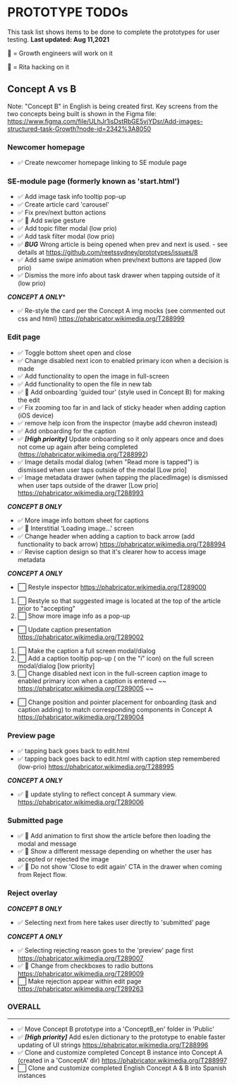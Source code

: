 PROTOTYPE TODOs
===============
This task list shows items to be done to complete the prototypes for user testing.
**Last updated: Aug 11,2021**

👷 = Growth engineers will work on it

🔧 = Rita hacking on it

**Concept A vs B**
------------------
Note: "Concept B" in English is being created first.
Key screens from the two concepts being built is shown in the Figma file:
https://www.figma.com/file/ULhJr1isDstRbGE5vjYDsr/Add-images-structured-task-Growth?node-id=2342%3A8050

### **Newcomer homepage**

- ✅ Create newcomer homepage linking to SE module page


### **SE-module page (formerly known as 'start.html')**

- ✅ Add image task info tooltip pop-up
- ✅ Create article card 'carousel'
- ✅ Fix prev/next button actions
- ✅ 👷 Add swipe gesture
- ✅ Add topic filter modal (low prio)
- ✅ Add task filter modal (low prio)
- ✅ ***BUG*** Wrong article is being opened when prev and next is used. - see details at https://github.com/reetssydney/prototypes/issues/8
- ✅ Add same swipe animation when prev/next buttons are tapped (low prio)
- ✅ Dismiss the more info about task drawer when tapping outside of it (low prio)

***CONCEPT A ONLY****
- ✅ Re-style the card per the Concept A img mocks (see commented out css and html) https://phabricator.wikimedia.org/T288999

### **Edit page**

- ✅ Toggle bottom sheet open and close
- ✅ Change disabled next icon to enabled primary icon when a decision is made
- ✅ Add functionality to open the image in full-screen
- ✅ Add functionality to open the file in new tab
- ✅ 👷 Add onboarding 'guided tour' (style used in Concept B) for making the edit
- ✅ Fix zooming too far in and lack of sticky header when adding caption (iOS device)
- ✅ remove help icon from the inspector (maybe add chevron instead)
- ✅ Add onboarding for the caption
- ✅ ***[High priority]*** Update onboarding so it only appears once and does not come up again after being completed (https://phabricator.wikimedia.org/T288992)
- ✅ Image details modal dialog (when "Read more is tapped") is dismissed when user taps outside of the modal [Low prio]
- ✅ Image metadata drawer (when tapping the placedImage) is dismissed when user taps outside of the drawer [Low prio] https://phabricator.wikimedia.org/T288993


***CONCEPT B ONLY***

- ✅ More image info bottom sheet for captions
- ✅ 👷 Interstitial 'Loading image...' screen
- ✅ Change header when adding a caption to back arrow (add functionality to back arrow) https://phabricator.wikimedia.org/T288994
- ✅ Revise caption design so that it's clearer how to access image metadata


***CONCEPT A ONLY***

- ⬜ Restyle inspector https://phabricator.wikimedia.org/T289000
 1. ⬜ Restyle so that suggested image is located at the top of the article prior to "accepting"
 2. ⬜ Show more image info as a pop-up
- ⬜ Update caption presentation https://phabricator.wikimedia.org/T289002
 1. ⬜ Make the caption a full screen modal/dialog
 2. ⬜ Add a caption tooltip pop-up ( on the "i" icon) on the full screen modal/dialog [low priority]
 3. ⬜ Change disabled next icon in the full-screen caption image to enabled primary icon when a caption is entered ~~ https://phabricator.wikimedia.org/T289005 ~~

- ⬜ Change position and pointer placement for onboarding (task and caption adding) to match corresponding components in Concept A https://phabricator.wikimedia.org/T289004



### **Preview page**
- ✅ tapping back goes back to edit.html
- ✅ tapping back goes back to edit.html with caption step remembered (low-prio) https://phabricator.wikimedia.org/T288995


***CONCEPT A ONLY***

- ✅ 🔧 update styling to reflect concept A summary view. https://phabricator.wikimedia.org/T289006

### **Submitted page**

- ✅ 👷 Add animation to first show the article before then loading the modal and message
- ✅ 👷 Show a different message depending on whether the user has accepted or rejected the image
- ✅ 👷 Do not show 'Close to edit again' CTA in the drawer when coming from Reject flow.

### **Reject overlay**

***CONCEPT B ONLY***

- ✅ Selecting next from here takes user directly to 'submitted' page

***CONCEPT A ONLY***

- ✅ Selecting rejecting reason goes to the 'preview' page first https://phabricator.wikimedia.org/T289007
- ✅ 🔧 Change from checkboxes to radio buttons https://phabricator.wikimedia.org/T289009
- ⬜ Make rejection appear within edit page https://phabricator.wikimedia.org/T289263

### **OVERALL**
---------------
- ✅ Move Concept B prototype into a 'ConceptB_en' folder in 'Public'
- ✅ ***[High priority]*** Add es/en dictionary to the prototype to enable faster updating of UI strings https://phabricator.wikimedia.org/T288996
- ✅ Clone and customize completed Concept B instance into Concept A (created in a 'ConceptA' dir) https://phabricator.wikimedia.org/T288997
- ⬜ Clone and customize completed English Concept A & B into Spanish instances
